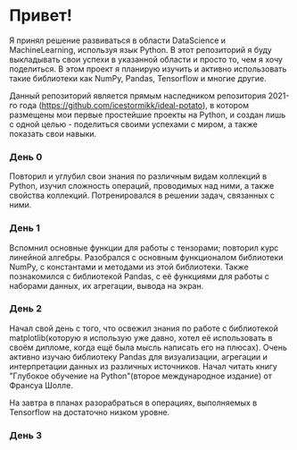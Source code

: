 # Привет!
Я принял решение развиваться в области DataScience и MachineLearning, используя язык Python. В этот репозиторий я буду выкладывать свои успехи в указанной области и просто то, чем я хочу поделиться. В этом проект я планирую изучить и активно использовать такие библиотеки как NumPy, Pandas, Tensorflow и многие другие.

Данный репозиторий является прямым наследником репозитория 2021-го года (https://github.com/icestormikk/ideal-potato), в котором размещены мои первые простейшие проекты на Python, и создан лишь с одной целью - поделиться своими успехами с миром, а также показать свои навыки.

### День 0
Повторил и углубил свои знания по различным видам коллекций в Python, изучил сложность операций, проводимых над ними, а также свойства коллекций. Потренировался в решении задач, связанных с ними.

### День 1
Вспомнил основные функции для работы с тензорами; повторил курс линейной алгебры. Разобрался с основным функционалом библиотеки NumPy, с константами и методами из этой библиотеки. Также познакомился с библиотекой Pandas, с её функциями для работы с наборами данных, их агрегации, вывода на экран.

### День 2
Начал свой день с того, что освежил знания по работе с библиотекой matplotlib(которую я использую уже давно, хотел её использовать в своём дипломе, когда ещё была мысль написать его на плюсах). Очень активно изучаю библиотеку Pandas для визуализации, агрегации и интерпретации данных из различных источников.
Начал читать книгу "Глубокое обучение на Python"(второе международное издание) от Франсуа Шолле.

На завтра в планах разорабраться в операциях, выполняемых в Tensorflow на достаточно низком уровне.

### День 3
